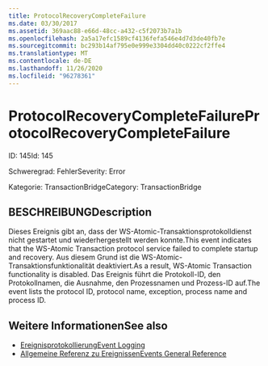 ```yaml
---
title: ProtocolRecoveryCompleteFailure
ms.date: 03/30/2017
ms.assetid: 369aac88-e66d-48cc-a432-c5f2073b7a1b
ms.openlocfilehash: 2a5a17efc1589cf4136fefa546e4d7d3de40fb7e
ms.sourcegitcommit: bc293b14af795e0e999e3304dd40c0222cf2ffe4
ms.translationtype: MT
ms.contentlocale: de-DE
ms.lasthandoff: 11/26/2020
ms.locfileid: "96278361"
---
```

# <a name="protocolrecoverycompletefailure"></a><span data-ttu-id="7e0a1-102">ProtocolRecoveryCompleteFailure</span><span class="sxs-lookup"><span data-stu-id="7e0a1-102">ProtocolRecoveryCompleteFailure</span></span>

<span data-ttu-id="7e0a1-103">ID: 145</span><span class="sxs-lookup"><span data-stu-id="7e0a1-103">Id: 145</span></span>  
  
 <span data-ttu-id="7e0a1-104">Schweregrad: Fehler</span><span class="sxs-lookup"><span data-stu-id="7e0a1-104">Severity: Error</span></span>  
  
 <span data-ttu-id="7e0a1-105">Kategorie: TransactionBridge</span><span class="sxs-lookup"><span data-stu-id="7e0a1-105">Category: TransactionBridge</span></span>  
  
## <a name="description"></a><span data-ttu-id="7e0a1-106">BESCHREIBUNG</span><span class="sxs-lookup"><span data-stu-id="7e0a1-106">Description</span></span>  

 <span data-ttu-id="7e0a1-107">Dieses Ereignis gibt an, dass der WS-Atomic-Transaktionsprotokolldienst nicht gestartet und wiederhergestellt werden konnte.</span><span class="sxs-lookup"><span data-stu-id="7e0a1-107">This event indicates that the WS-Atomic Transaction protocol service failed to complete startup and recovery.</span></span> <span data-ttu-id="7e0a1-108">Aus diesem Grund ist die WS-Atomic-Transaktionsfunktionalität deaktiviert.</span><span class="sxs-lookup"><span data-stu-id="7e0a1-108">As a result, WS-Atomic Transaction functionality is disabled.</span></span> <span data-ttu-id="7e0a1-109">Das Ereignis führt die Protokoll-ID, den Protokollnamen, die Ausnahme, den Prozessnamen und Prozess-ID auf.</span><span class="sxs-lookup"><span data-stu-id="7e0a1-109">The event lists the protocol ID, protocol name, exception, process name and process ID.</span></span>  
  
## <a name="see-also"></a><span data-ttu-id="7e0a1-110">Weitere Informationen</span><span class="sxs-lookup"><span data-stu-id="7e0a1-110">See also</span></span>

- [<span data-ttu-id="7e0a1-111">Ereignisprotokollierung</span><span class="sxs-lookup"><span data-stu-id="7e0a1-111">Event Logging</span></span>](index.md)
- [<span data-ttu-id="7e0a1-112">Allgemeine Referenz zu Ereignissen</span><span class="sxs-lookup"><span data-stu-id="7e0a1-112">Events General Reference</span></span>](events-general-reference.md)
